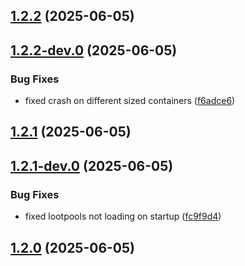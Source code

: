 ## [1.2.2](https://github.com/Wynnventory/WynnVentory_Mod/compare/v1.2.2-dev.0...v1.2.2) (2025-06-05)

## [1.2.2-dev.0](https://github.com/Wynnventory/WynnVentory_Mod/compare/v1.2.1...v1.2.2-dev.0) (2025-06-05)


### Bug Fixes

* fixed crash on different sized containers ([f6adce6](https://github.com/Wynnventory/WynnVentory_Mod/commit/f6adce6e57b4eb5c643bf9bde99311ce6643d301))

## [1.2.1](https://github.com/Wynnventory/WynnVentory_Mod/compare/v1.2.1-dev.0...v1.2.1) (2025-06-05)

## [1.2.1-dev.0](https://github.com/Wynnventory/WynnVentory_Mod/compare/v1.2.0...v1.2.1-dev.0) (2025-06-05)


### Bug Fixes

* fixed lootpools not loading on startup ([fc9f9d4](https://github.com/Wynnventory/WynnVentory_Mod/commit/fc9f9d4f740fcb4e122302c206ccb91952c21adb))

## [1.2.0](https://github.com/Wynnventory/WynnVentory_Mod/compare/v1.2.0-dev.0...v1.2.0) (2025-06-05)


